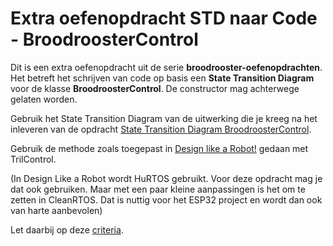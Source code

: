 # Extra oefenopdracht STD naar Code - BroodroosterControl

Dit is een extra oefenopdracht uit de serie **broodrooster-oefenopdrachten**.
Het betreft het schrijven van code op basis een **State Transition Diagram** voor de klasse **BroodroosterControl**.  De constructor mag achterwege gelaten worden.

Gebruik het State Transition Diagram van de uitwerking die je kreeg na het inleveren van de opdracht [State Transition Diagram BroodroosterControl](../std-broodroostercontrol/std-broodroostercontrol.md).

Gebruik de methode zoals toegepast in [Design like a Robot!](../../../../../onderwijsmateriaal/readers/Design%20Like%20a%20Robot!.pdf) gedaan met TrilControl.

(In Design Like a Robot wordt HuRTOS gebruikt. Voor deze opdracht mag je dat ook gebruiken. Maar met een paar kleine aanpassingen is het om te zetten in CleanRTOS. Dat is nuttig voor het ESP32 project en wordt dan ook van harte aanbevolen)

Let daarbij op deze [criteria](../../../../../leerdoelen/portfolio-items/code.md).
